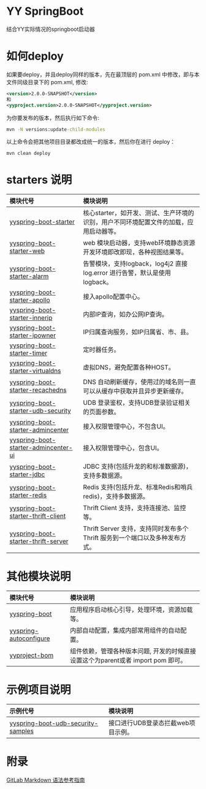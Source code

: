 # YY SpringBoot
结合YY实际情况的springboot启动器

# 如何deploy
如果要deploy，并且deploy同样的版本，先在最顶层的 pom.xml 中修改，即与本文件同级目录下的 pom.xml, 修改:
```xml
<version>2.0.0-SNAPSHOT</version>
和 
<yyproject.version>2.0.0-SNAPSHOT</yyproject.version>
```
为你要发布的版本，然后执行如下命令:
```cmd
mvn -N versions:update-child-modules
```
以上命令会把其他项目目录都改成统一的版本，然后你在进行 deploy：
```cmd
mvn clean deploy
```

# starters 说明
| **模块代号** | **模块说明** |
| :----------------------------------- | :-------- |
| [yyspring-boot-starter](yyspring-boot-project/yyspring-boot-starters/yyspring-boot-starter)   | 核心starter，如开发、测试、生产环境的识别，用户不同环境配置文件的加载，应用启动器等。 |
| [yyspring-boot-starter-web](yyspring-boot-project/yyspring-boot-starters/yyspring-boot-starter-web)   | web 模块启动器，支持web环境静态资源开发环境即改即现，各种视图结果等。 |
| [yyspring-boot-starter-alarm](yyspring-boot-project/yyspring-boot-starters/yyspring-boot-starter-alarm)   | 告警模块，支持logback，log4j2 直接log.error 进行告警，默认是使用logback。 |
| [yyspring-boot-starter-apollo](yyspring-boot-project/yyspring-boot-starters/yyspring-boot-starter-apollo)   | 接入apollo配置中心。 |
| [yyspring-boot-starter-innerip](yyspring-boot-project/yyspring-boot-starters/yyspring-boot-starter-innerip)   | 内部IP查询，如办公网IP查询。 |
| [yyspring-boot-starter-ipowner](yyspring-boot-project/yyspring-boot-starters/yyspring-boot-starter-ipowner)   | IP归属查询服务，如IP归属省、市、县。 |
| [yyspring-boot-starter-timer](yyspring-boot-project/yyspring-boot-starters/yyspring-boot-starter-timer)   | 定时器任务。 |
| [yyspring-boot-starter-virtualdns](yyspring-boot-project/yyspring-boot-starters/yyspring-boot-starter-virtualdns)   | 虚拟DNS，避免配置各种HOST。 |
| [yyspring-boot-starter-recachedns](yyspring-boot-project/yyspring-boot-starters/yyspring-boot-starter-recachedns)   | DNS 自动刷新缓存，使用过的域名则一直可以从缓存中获取并且异步更新缓存。 |
| [yyspring-boot-starter-udb-security](yyspring-boot-project/yyspring-boot-starters/yyspring-boot-starter-udb-security)   | UDB 登录鉴权，支持UDB登录验证相关的页面参数。 |
| [yyspring-boot-starter-admincenter](yyspring-boot-project/yyspring-boot-starters/yyspring-boot-starter-admincenter)   | 接入权限管理中心，不包含UI。 |
| [yyspring-boot-starter-admincenter-ui](yyspring-boot-project/yyspring-boot-starters/yyspring-boot-starter-admincenter-ui)   | 接入权限管理中心，包含UI。 |
| [yyspring-boot-starter-jdbc](yyspring-boot-project/yyspring-boot-starters/yyspring-boot-starter-jdbc)   | JDBC 支持(包括升龙的和标准数据源)，支持多数据源。 |
| [yyspring-boot-starter-redis](yyspring-boot-project/yyspring-boot-starters/yyspring-boot-starter-redis)   | Redis 支持(包括升龙、标准Redis和哨兵redis)，支持多数据源。 |
| [yyspring-boot-starter-thrift-client](yyspring-boot-project/yyspring-boot-starters/yyspring-boot-starter-thrift-client)   | Thrift Client 支持，支持连接池、监控等。 |
| [yyspring-boot-starter-thrift-server](yyspring-boot-project/yyspring-boot-starters/yyspring-boot-starter-thrift-server)   | Thrift Server 支持，支持同时发布多个 Thrift 服务到一个端口以及多种发布方式。 |


# 其他模块说明
| **模块代号** | **模块说明** |
| :----------------------- | :-------- |
| [yyspring-boot](yyspring-boot-project/yyspring-boot)   | 应用程序启动核心引导，处理环境，资源加载等。 |
| [yyspring-autoconfigure](yyspring-boot-project/yyspring-boot-autoconfigure)   | 内部自动配置，集成内部常用组件的自动配置。 |
| [yyproject-bom](yyproject-bom)   | 组件依赖，管理各种版本问题, 开发的时候直接设置这个为parent或者 import pom 即可。 |

# 示例项目说明
| **示例代号** | **模块说明** |
| :----------------------- | :-------- |
| [yyspring-boot-udb-security-samples](yyspring-boot-samples/yyspring-boot-udb-security-samples)   | 接口进行UDB登录态拦截web项目示例。 |


# 附录
[GitLab Markdown 语法参考指南](https://docs.gitlab.com/ee/user/markdown.html)
